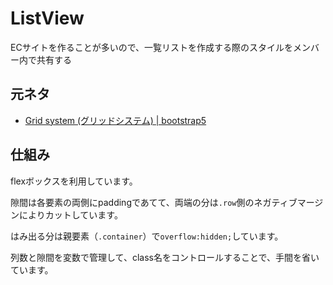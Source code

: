 # ListView

ECサイトを作ることが多いので、一覧リストを作成する際のスタイルをメンバー内で共有する

## 元ネタ

- [Grid system (グリッドシステム) | bootstrap5](https://getbootstrap.jp/docs/5.0/layout/grid/)

## 仕組み

flexボックスを利用しています。

隙間は各要素の両側にpaddingであてて、両端の分は`.row`側のネガティブマージンによりカットしています。

はみ出る分は親要素（`.container`）で`overflow:hidden;`しています。

列数と隙間を変数で管理して、class名をコントロールすることで、手間を省いています。